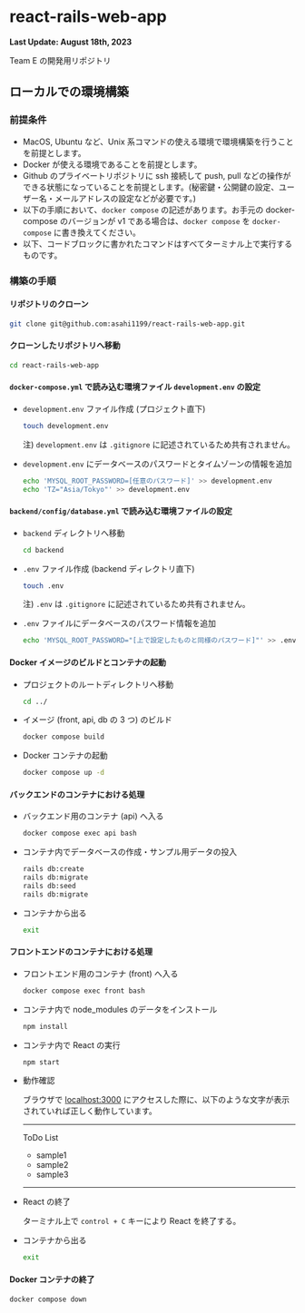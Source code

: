 # react-rails-web-app

**Last Update: August 18th, 2023**

Team E の開発用リポジトリ

## ローカルでの環境構築

### 前提条件

- MacOS, Ubuntu など、Unix 系コマンドの使える環境で環境構築を行うことを前提とします。
- Docker が使える環境であることを前提とします。
- Github のプライベートリポジトリに ssh 接続して push, pull などの操作ができる状態になっていることを前提とします。(秘密鍵・公開鍵の設定、ユーザー名・メールアドレスの設定などが必要です。)
- 以下の手順において、`docker compose` の記述があります。お手元の docker-compose のバージョンが v1 である場合は、`docker compose` を `docker-compose` に書き換えてください。
- 以下、コードブロックに書かれたコマンドはすべてターミナル上で実行するものです。

### 構築の手順

#### リポジトリのクローン

```sh
git clone git@github.com:asahi1199/react-rails-web-app.git
```

#### クローンしたリポジトリへ移動

```sh
cd react-rails-web-app
```

#### `docker-compose.yml` で読み込む環境ファイル `development.env` の設定

- `development.env` ファイル作成 (プロジェクト直下)

  ```sh
  touch development.env
  ```

  注) `development.env` は `.gitignore` に記述されているため共有されません。

- `development.env` にデータベースのパスワードとタイムゾーンの情報を追加
  ```sh
  echo 'MYSQL_ROOT_PASSWORD=[任意のパスワード]' >> development.env
  echo 'TZ="Asia/Tokyo"' >> development.env
  ```

#### `backend/config/database.yml` で読み込む環境ファイルの設定

- `backend` ディレクトリへ移動

  ```sh
  cd backend
  ```

- `.env` ファイル作成 (backend ディレクトリ直下)

  ```sh
  touch .env
  ```

  注) `.env` は `.gitignore` に記述されているため共有されません。

- `.env` ファイルにデータベースのパスワード情報を追加
  ```sh
  echo 'MYSQL_ROOT_PASSWORD="[上で設定したものと同様のパスワード]"' >> .env
  ```

#### Docker イメージのビルドとコンテナの起動

- プロジェクトのルートディレクトリへ移動

  ```sh
  cd ../
  ```

- イメージ (front, api, db の 3 つ) のビルド

  ```sh
  docker compose build
  ```

- Docker コンテナの起動
  ```sh
  docker compose up -d
  ```

#### バックエンドのコンテナにおける処理

- バックエンド用のコンテナ (api) へ入る

  ```sh
  docker compose exec api bash
  ```

- コンテナ内でデータベースの作成・サンプル用データの投入

  ```sh
  rails db:create
  rails db:migrate
  rails db:seed
  rails db:migrate
  ```

- コンテナから出る
  ```sh
  exit
  ```

#### フロントエンドのコンテナにおける処理

- フロントエンド用のコンテナ (front) へ入る

  ```sh
  docker compose exec front bash
  ```

- コンテナ内で node_modules のデータをインストール

  ```sh
  npm install
  ```

- コンテナ内で React の実行

  ```sh
  npm start
  ```

- 動作確認

  ブラウザで [localhost:3000](http://localhost:3000/) にアクセスした際に、以下のような文字が表示されていれば正しく動作しています。

  ***

  ToDo List

  - sample1
  - sample2
  - sample3

  ***

- React の終了

  ターミナル上で `control + C` キーにより React を終了する。

- コンテナから出る
  ```sh
  exit
  ```

#### Docker コンテナの終了

```sh
docker compose down
```
